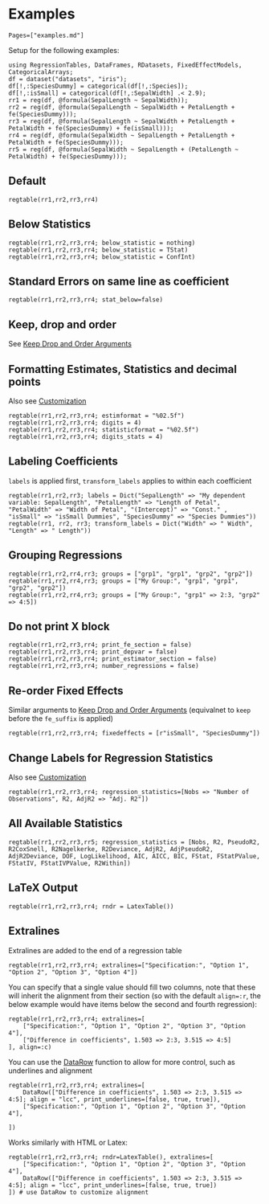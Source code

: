 # Examples

```@contents
Pages=["examples.md"]
```

Setup for the following examples:
```@example example_run
using RegressionTables, DataFrames, RDatasets, FixedEffectModels, CategoricalArrays;
df = dataset("datasets", "iris");
df[!,:SpeciesDummy] = categorical(df[!,:Species]);
df[!,:isSmall] = categorical(df[!,:SepalWidth] .< 2.9);
rr1 = reg(df, @formula(SepalLength ~ SepalWidth));
rr2 = reg(df, @formula(SepalLength ~ SepalWidth + PetalLength + fe(SpeciesDummy)));
rr3 = reg(df, @formula(SepalLength ~ SepalWidth + PetalLength + PetalWidth + fe(SpeciesDummy) + fe(isSmall)));
rr4 = reg(df, @formula(SepalWidth ~ SepalLength + PetalLength + PetalWidth + fe(SpeciesDummy)));
rr5 = reg(df, @formula(SepalWidth ~ SepalLength + (PetalLength ~ PetalWidth) + fe(SpeciesDummy)));
```

## Default
```@repl example_run
regtable(rr1,rr2,rr3,rr4)
```

## Below Statistics
```@repl example_run
regtable(rr1,rr2,rr3,rr4; below_statistic = nothing)
regtable(rr1,rr2,rr3,rr4; below_statistic = TStat)
regtable(rr1,rr2,rr3,rr4; below_statistic = ConfInt)
```

## Standard Errors on same line as coefficient

```@repl example_run
regtable(rr1,rr2,rr3,rr4; stat_below=false)
```

## Keep, drop and order

See [Keep Drop and Order Arguments](@ref)

## Formatting Estimates, Statistics and decimal points

Also see [Customization](@ref)

```@repl example_run
regtable(rr1,rr2,rr3,rr4; estimformat = "%02.5f")
regtable(rr1,rr2,rr3,rr4; digits = 4)
regtable(rr1,rr2,rr3,rr4; statisticformat = "%02.5f")
regtable(rr1,rr2,rr3,rr4; digits_stats = 4)
```

## Labeling Coefficients

`labels` is applied first, `transform_labels` applies to within each coefficient
```@repl example_run
regtable(rr1,rr2,rr3; labels = Dict("SepalLength" => "My dependent variable: SepalLength", "PetalLength" => "Length of Petal", "PetalWidth" => "Width of Petal", "(Intercept)" => "Const." , "isSmall" => "isSmall Dummies", "SpeciesDummy" => "Species Dummies"))
regtable(rr1, rr2, rr3; transform_labels = Dict("Width" => " Width", "Length" => " Length"))
```

## Grouping Regressions

```@repl example_run
regtable(rr1,rr2,rr4,rr3; groups = ["grp1", "grp1", "grp2", "grp2"])
regtable(rr1,rr2,rr4,rr3; groups = ["My Group:", "grp1", "grp1", "grp2", "grp2"])
regtable(rr1,rr2,rr4,rr3; groups = ["My Group:", "grp1" => 2:3, "grp2" => 4:5])
```

## Do not print X block

```@repl example_run
regtable(rr1,rr2,rr3,rr4; print_fe_section = false)
regtable(rr1,rr2,rr3,rr4; print_depvar = false)
regtable(rr1,rr2,rr3,rr4; print_estimator_section = false)
regtable(rr1,rr2,rr3,rr4; number_regressions = false)
```

## Re-order Fixed Effects

Similar arguments to [Keep Drop and Order Arguments](@ref) (equivalnet to `keep` before the `fe_suffix` is applied)
```@repl example_run
regtable(rr1,rr2,rr3,rr4; fixedeffects = [r"isSmall", "SpeciesDummy"])
```

## Change Labels for Regression Statistics

Also see [Customization](@ref)

```@repl example_run
regtable(rr1,rr2,rr3,rr4; regression_statistics=[Nobs => "Number of Observations", R2, AdjR2 => "Adj. R2"])
```

## All Available Statistics

```@repl example_run
regtable(rr1,rr2,rr3,rr5; regression_statistics = [Nobs, R2, PseudoR2, R2CoxSnell, R2Nagelkerke, R2Deviance, AdjR2, AdjPseudoR2, AdjR2Deviance, DOF, LogLikelihood, AIC, AICC, BIC, FStat, FStatPValue, FStatIV, FStatIVPValue, R2Within])
```

## LaTeX Output

```@repl example_run
regtable(rr1,rr2,rr3,rr4; rndr = LatexTable())
```


## Extralines

Extralines are added to the end of a regression table
```@repl example_run
regtable(rr1,rr2,rr3,rr4; extralines=["Specification:", "Option 1", "Option 2", "Option 3", "Option 4"])
```

You can specify that a single value should fill two columns, note that these will inherit the alignment from their section (so with the default `align=:r`, the below example would have items below the second and fourth regression):
```@repl example_run
regtable(rr1,rr2,rr3,rr4; extralines=[
    ["Specification:", "Option 1", "Option 2", "Option 3", "Option 4"],
    ["Difference in coefficients", 1.503 => 2:3, 3.515 => 4:5]
], align=:c)
```

You can use the [DataRow](@ref) function to allow for more control, such as underlines and alignment
```@repl example_run
regtable(rr1,rr2,rr3,rr4; extralines=[
    DataRow(["Difference in coefficients", 1.503 => 2:3, 3.515 => 4:5]; align = "lcc", print_underlines=[false, true, true]),
    ["Specification:", "Option 1", "Option 2", "Option 3", "Option 4"],
    
])
```

Works similarly with HTML or Latex:
```@repl example_run
regtable(rr1,rr2,rr3,rr4; rndr=LatexTable(), extralines=[
    ["Specification:", "Option 1", "Option 2", "Option 3", "Option 4"],
    DataRow(["Difference in coefficients", 1.503 => 2:3, 3.515 => 4:5]; align = "lcc", print_underlines=[false, true, true])
]) # use DataRow to customize alignment
```